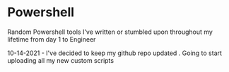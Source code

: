 # Powershell
Random Powershell tools I've written or stumbled upon throughout my lifetime from day 1 to Engineer

10-14-2021 - I've decided to keep my github repo updated . Going to start uploading all my new custom scripts
